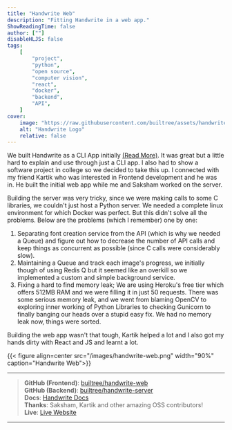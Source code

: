 ```yaml
---
title: "Handwrite Web"
description: "Fitting Handwrite in a web app."
ShowReadingTime: false
author: [""]
disableHLJS: false
tags:
    [
        "project",
        "python",
        "open source",
        "computer vision",
        "react",
        "docker",
        "backend",
        "API",
    ]
cover:
    image: "https://raw.githubusercontent.com/builtree/assets/handwrite/logo_white_background.svg"
    alt: "Handwrite Logo"
    relative: false
---
```


We built Handwrite as a CLI App initially [(Read More)](/projects/handwrite.md). It was great but a little hard to explain and use through just a CLI app. I also had to show a software project in college so we decided to take this up. I connected with my friend Kartik who was interested in Frontend development and he was in. He built the initial web app while me and Saksham worked on the server.

Building the server was very tricky, since we were making calls to some C libraries, we couldn't just host a Python server. We needed a complete linux environment for which Docker was perfect. But this didn't solve all the problems. Below are the problems (which I remember) one by one:

1. Separating font creation service from the API (which is why we needed a Queue) and figure out how to decrease the number of API calls and keep things as concurrent as possible (since C calls were considerably slow).
2. Maintaining a Queue and track each image's progress, we initially though of using Redis Q but it seemed like an overkill so we implemented a custom and simple background service.
3. Fixing a hard to find memory leak; We are using Heroku's free tier which offers 512MB RAM and we were filling it in just 50 requests. There was some serious memory leak, and we went from blaming OpenCV to exploring inner working of Python Libraries to checking Gunicorn to finally banging our heads over a stupid easy fix. We had no memory leak now, things were sorted.

Building the web app wasn't that tough, Kartik helped a lot and I also got my hands dirty with React and JS and learnt a lot.

{{< figure align=center src="/images/handwrite-web.png" width="90%" caption="Handwrite Web">}}

---

> **GitHub (Frontend)**: [builtree/handwrite-web](https://github.com/builtree/handwrite-web)  
> **GitHub (Backend)**: [builtree/handwrite-server](https://github.com/builtree/handwrite-server)  
> **Docs**: [Handwrite Docs](https://builtree.org/handwrite)  
> **Thanks**: Saksham, Kartik and other amazing OSS contributors!  
> **Live**: [Live Website](https://builtree.org/handwrite-web)

---
